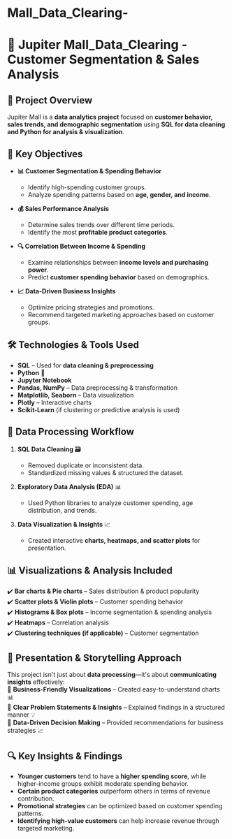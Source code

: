 # Mall_Data_Clearing-

# 🏬 Jupiter Mall_Data_Clearing - Customer Segmentation & Sales Analysis  

## 📌 Project Overview  
Jupiter Mall is a **data analytics project** focused on **customer behavior, sales trends, and demographic segmentation** using **SQL for data cleaning and Python for analysis & visualization**.  

## 🚀 Key Objectives  
- **📊 Customer Segmentation & Spending Behavior**  
  - Identify high-spending customer groups.  
  - Analyze spending patterns based on **age, gender, and income**.  

- **💰 Sales Performance Analysis**  
  - Determine sales trends over different time periods.  
  - Identify the most **profitable product categories**.  

- **🔍 Correlation Between Income & Spending**  
  - Examine relationships between **income levels and purchasing power**.  
  - Predict **customer spending behavior** based on demographics.  

- **📈 Data-Driven Business Insights**  
  - Optimize pricing strategies and promotions.  
  - Recommend targeted marketing approaches based on customer groups.  

## 🛠️ Technologies & Tools Used  
- **SQL** – Used for **data cleaning & preprocessing**  
- **Python** 🐍  
- **Jupyter Notebook**  
- **Pandas, NumPy** – Data preprocessing & transformation  
- **Matplotlib, Seaborn** – Data visualization  
- **Plotly** – Interactive charts  
- **Scikit-Learn** (if clustering or predictive analysis is used)  

## 🔄 Data Processing Workflow  
1. **SQL Data Cleaning** 🗃️  
   - Removed duplicate or inconsistent data.  
   - Standardized missing values & structured the dataset.  

2. **Exploratory Data Analysis (EDA)** 📊  
   - Used Python libraries to analyze customer spending, age distribution, and trends.  

3. **Data Visualization & Insights** 📈  
   - Created interactive **charts, heatmaps, and scatter plots** for presentation.  

## 📊 Visualizations & Analysis Included  
✔️ **Bar charts & Pie charts** – Sales distribution & product popularity  
✔️ **Scatter plots & Violin plots** – Customer spending behavior  
✔️ **Histograms & Box plots** – Income segmentation & spending analysis  
✔️ **Heatmaps** – Correlation analysis  
✔️ **Clustering techniques (if applicable)** – Customer segmentation  

## 🎤 Presentation & Storytelling Approach  
This project isn't just about **data processing**—it's about **communicating insights** effectively:  
📌 **Business-Friendly Visualizations** – Created easy-to-understand charts 📊  
📌 **Clear Problem Statements & Insights** – Explained findings in a structured manner 💡  
📌 **Data-Driven Decision Making** – Provided recommendations for business strategies 📈  

## 🔍 Key Insights & Findings  
- **Younger customers** tend to have a **higher spending score**, while higher-income groups exhibit moderate spending behavior.  
- **Certain product categories** outperform others in terms of revenue contribution.  
- **Promotional strategies** can be optimized based on customer spending patterns.  
- **Identifying high-value customers** can help increase revenue through targeted marketing.  

